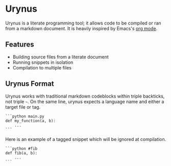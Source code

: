 # Urynus
Urynus is a literate programming tool; it allows code to be compiled or ran from
a markdown document. It is heavily inspired by Emacs's 
[org mode](https://orgmode.org/).

## Features
- Building source files from a literate document
- Running snippets in isolation
- Compilation to multiple files

## Urynus Format

Urynus works with traditional markdown codeblocks within triple backticks, not
triple `~`. On the same line, urynus expects a language name and either a target 
file or tag.

~~~
```python main.py
def my_function(a, b):
    ...
```
~~~

Here is an example of a tagged snippet which will be ignored at compilation.
~~~
```python #fib
def fib(a, b):
    ...
```
~~~

